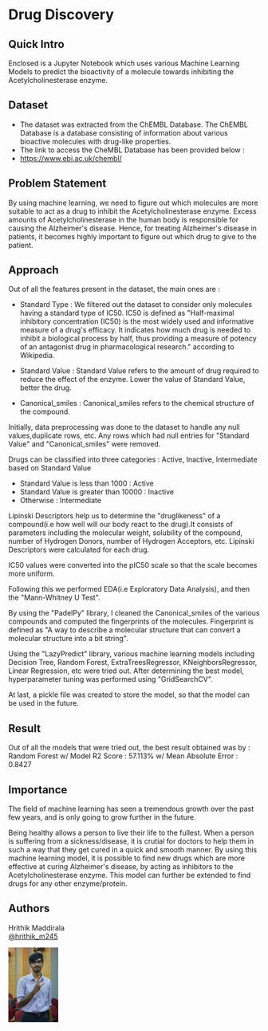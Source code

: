 # Drug Discovery 

## Quick Intro
Enclosed is a Jupyter Notebook which uses various Machine Learning Models to predict the bioactivity of a molecule towards inhibiting the Acetylcholinesterase enzyme.

## Dataset
* The dataset was extracted from the ChEMBL Database. The ChEMBL Database is a database consisting of information about various bioactive molecules with drug-like properties. 
* The link to access the CheMBL Database has been provided below : 
* https://www.ebi.ac.uk/chembl/ 

## Problem Statement
By using machine learning, we need to figure out which molecules are more suitable to act as a drug to inhibit the Acetylcholinesterase enzyme. Excess amounts of Acetylcholinesterase in the human body is responsible for causing the Alzheimer's disease. Hence, for treating Alzheimer's disease in patients, it becomes highly important to figure out which drug to give to the patient. 

## Approach
Out of all the features present in the dataset, the main ones are : 
* Standard Type : We filtered out the dataset to consider only molecules having a standard type of IC50. IC50 is defined as "Half-maximal inhibitory concentration (IC50) is the most widely used and informative measure of a drug's efficacy. It indicates how much drug is needed to inhibit a biological process by half, thus providing a measure of potency of an antagonist drug in pharmacological research." according to Wikipedia. 

* Standard Value : Standard Value refers to the amount of drug required to reduce the effect of the enzyme. Lower the value of Standard Value, better the drug.

* Canonical_smiles : Canonical_smiles refers to the chemical structure of the compound. 

Initially, data preprocessing was done to the dataset to handle any null values,duplicate rows, etc. Any rows which had null entries for "Standard Value" and "Canonical_smiles" were removed.

Drugs can be classified into three categories : Active, Inactive, Intermediate based on Standard Value
* Standard Value is less than 1000 : Active
* Standard Value is greater than 10000 : Inactive
* Otherwise : Intermediate

Lipinski Descriptors help us to determine the "druglikeness" of a compound(i.e how well will our body react to the drug).It consists of parameters including the molecular weight, solubility of the compound, number of Hydrogen Donors, number of Hydrogen Acceptors, etc. Lipinski Descriptors were calculated for each drug.

IC50 values were converted into the pIC50 scale so that the scale becomes more uniform. 

Following this we performed EDA(i.e Exploratory Data Analysis), and then the "Mann-Whitney U Test".

By using the "PadelPy" library, I cleaned the Canonical_smiles of the various compounds and computed the fingerprints of the molecules. Fingerprint is defined as "A way to describe a molecular structure that can convert a molecular structure into a bit string". 

Using the "LazyPredict" library, various machine learning models including Decision Tree, Random Forest, ExtraTreesRegressor, KNeighborsRegressor, Linear Regression, etc were tried out. 
After determining the best model, hyperparameter tuning was performed using "GridSearchCV".

At last, a pickle file was created to store the model, so that the model can be used in the future.

## Result
Out of all the models that were tried out, the best result obtained was by : Random Forest w/ Model R2 Score : 57.113%
                                                                                           w/ Mean Absolute Error : 0.8427

## Importance
The field of machine learning has seen a tremendous growth over the past few years, and is only going to grow further in the future.

Being healthy allows a person to live their life to the fullest. When a person is suffering from a sickness/disease, it is crutial for doctors to help them in such a way that they get cured in a quick and smooth manner. 
By using this machine learning model, it is possible to find new drugs which are more effective at curing Alzheimer's disease, by acting as inhibitors to the Acetylcholinesterase enzyme.
This model can further be extended to find drugs for any other enzyme/protein.

## Authors

Hrithik Maddirala  
[@hrithik_m245](https://www.linkedin.com/in/hrithik-maddirala/)


<img src="DSC_0037-01-01.jpeg" width="100">
